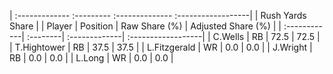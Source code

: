 | :------------- :--------- :-------------- :------------------|
|                       Rush Yards Share                       |
| Player       | Position | Raw Share (%) | Adjusted Share (%) |
| :------------| :--------| :-------------| :------------------|
| C.Wells      | RB       | 72.5          | 72.5               |
| T.Hightower  | RB       | 37.5          | 37.5               |
| L.Fitzgerald | WR       | 0.0           | 0.0                |
| J.Wright     | RB       | 0.0           | 0.0                |
| L.Long       | WR       | 0.0           | 0.0                |